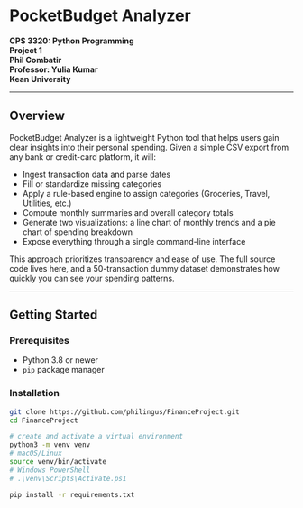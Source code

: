 # PocketBudget Analyzer

**CPS 3320: Python Programming**  
**Project 1**  
**Phil Combatir**  
**Professor: Yulia Kumar**  
**Kean University**

---

## Overview

PocketBudget Analyzer is a lightweight Python tool that helps users gain clear insights into their personal spending. Given a simple CSV export from any bank or credit-card platform, it will:

- Ingest transaction data and parse dates  
- Fill or standardize missing categories  
- Apply a rule-based engine to assign categories (Groceries, Travel, Utilities, etc.)  
- Compute monthly summaries and overall category totals  
- Generate two visualizations: a line chart of monthly trends and a pie chart of spending breakdown  
- Expose everything through a single command-line interface

This approach prioritizes transparency and ease of use. The full source code lives here, and a 50-transaction dummy dataset demonstrates how quickly you can see your spending patterns.

---

## Getting Started

### Prerequisites

- Python 3.8 or newer  
- `pip` package manager

### Installation

```bash
git clone https://github.com/philingus/FinanceProject.git
cd FinanceProject

# create and activate a virtual environment
python3 -m venv venv
# macOS/Linux
source venv/bin/activate
# Windows PowerShell
# .\venv\Scripts\Activate.ps1

pip install -r requirements.txt
